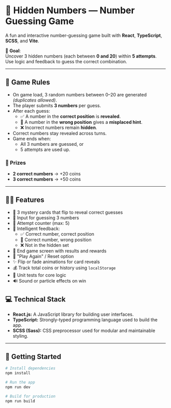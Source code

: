 # 🔐 Hidden Numbers — Number Guessing Game

A fun and interactive number-guessing game built with **React**, **TypeScript**, **SCSS**, and **Vite**.

🎯 **Goal**:  
Uncover 3 hidden numbers (each between **0 and 20**) within **5 attempts**. Use logic and feedback to guess the correct combination.

---

## 🧩 Game Rules

- On game load, 3 random numbers between 0–20 are generated _(duplicates allowed)_.
- The player submits **3 numbers** per guess.
- After each guess:
  - ✅ A number in the **correct position** is **revealed**.
  - 🔄 A number in the **wrong position** gives a **misplaced hint**.
  - ❌ Incorrect numbers remain **hidden**.
- Correct numbers stay revealed across turns.
- Game ends when:
  - All 3 numbers are guessed, or
  - 5 attempts are used up.

### 🎁 Prizes

- **2 correct numbers** → +20 coins
- **3 correct numbers** → +50 coins

---

## 👨‍💻 Features

- 🎴 3 mystery cards that flip to reveal correct guesses
- 🔢 Input for guessing 3 numbers
- 🔁 Attempt counter (max: 5)
- 🧠 Intelligent feedback:
  - ✅ Correct number, correct position
  - 🔄 Correct number, wrong position
  - ❌ Not in the hidden set
- 🏁 End game screen with results and rewards
- 🔁 "Play Again" / Reset option
- ✨ Flip or fade animations for card reveals
- 💰 Track total coins or history using `localStorage`
- 🧠 Unit tests for core logic
- 🔊 Sound or particle effects on win

## 💻 Technical Stack

- **React.js:** A JavaScript library for building user interfaces.
- **TypeScript:** Strongly-typed programming language used to build the app.
- **SCSS (Sass):** CSS preprocessor used for modular and maintainable styling.

---

## 📂 Getting Started

```bash
# Install dependencies
npm install

# Run the app
npm run dev

# Build for production
npm run build
```
